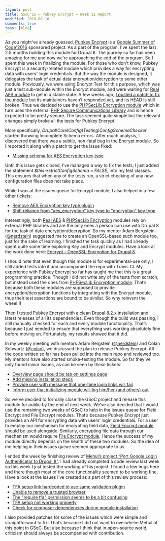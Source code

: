 ```yaml
---
layout: post
title: GSoC'16 – Pubkey Encrypt – Week 11 Report
modified: 2016-08-10
comments: true
tags: [blog]
---
```


As you might've already guessed, <a href="https://www.drupal.org/project/pubkey_encrypt/">Pubkey Encrypt</a> is a <a href="https://summerofcode.withgoogle.com/">Google Summer of Code'2016</a> sponsored project. As a part of the program, I've spent the last 2.5 months building this module for Drupal 8. The journey so far has been amazing for me and now we're approaching the end of the program. So I spent this week in finalizing the module. For those who don't know, Pubkey Encrypt is a security-related module which provides a way for encrypting data with users’ login credentials. But the way the module is designed, it delegates the task of actual data encryption/decryption to some other module. Previously, we were using Encrypt Test for this purpose, which was just a test sub-module within the Encrypt module, and were waiting for <a href="https://www.drupal.org/project/real_aes">Real AES module</a> to get in a stable state. A few weeks ago, <a href="https://www.drupal.org/node/2727845#comment-11391629">I posted a patch to fix the module</a> but its maintainers haven’t responded yet, and its HEAD is still broken. Thus we decided to use the <a href="https://www.drupal.org/project/encrypt_seclib">PHPSecLib Encryption module</a> which in turn uses the external <a href="https://github.com/phpseclib/phpseclib">PHP Secure Communications Library</a> and is hence expected to be pretty secure. The task seemed quite simple but the relevant changes simply broke all the tests for Pubkey Encrypt.

More specifically, <i>Drupal\Core\Config\Testing\ConfigSchemaChecker</i> started throwing Incomplete Schema errors. After much analysis, I discovered that there was a subtle, non-fatal bug in the Encrypt module. So I reported it along with a patch to get the issue fixed:

* <a href="https://www.drupal.org/node/2777983">Missing schema for AES Encryption key type</a>

Until this issue gets closed, I’ve managed a way to fix the tests; I just added the statement <i>$this->strictConfigSchema = FALSE;</i> into my test classes. This ensures that when any of the tests run, a strict checking of any new configuration files does not take place.

While I was at the issues queue for Encrypt module, I also helped in a few other tickets:

* <a href="https://www.drupal.org/node/2692489#comment-11481795">Remove AES Encryption key type plugin</a>
* <a href="https://www.drupal.org/node/2780323">Shift reliance from "aes_encryption" key type to "encryption" key type</a>


Interestingly, both <a href="https://www.drupal.org/project/real_aes">Real AES</a> & <a href="https://www.drupal.org/project/encrypt_seclib">PHPSecLib Encryption</a> modules rely on external PHP libraries and are the only ones a person can use with Drupal 8 for the task of data encryption/decryption. So my mentor Adam Bergstein (<a href ='https://www.drupal.org/u/nerdstein'>@nerdstein</a>) suggested me to create an OpenSSL-based such module too, just for the sake of learning. I finished the task quickly as I had already spent quite some time exploring Key and Encrypt modules. Have a look at the work done here: <a href="https://github.com/talhaparacha/encrypt_openssl">Encrypt - OpenSSL Encryption for Drupal 8</a>.

I should note that even though this module is for experimental-use only, I still added tests into it and accompanied the repo with Travis CI. My experience with Pubkey Encrypt so far has taught me that this is a great programming practice. Though I did not write any of the tests from scratch, but instead used the ones from <a href="https://www.drupal.org/project/encrypt_seclib">PHPSecLib Encryption module</a>. That’s because both these modules are supposed to provide encryption/decryption functions by integrating with the Encrypt module, thus their test assertions are bound to be similar. So why reinvent the wheel!!!

Then I tested Pubkey Encrypt with a clean Drupal 8.2.x installation and latest releases of all its dependencies. Even though the build was passing, I still manually checked for each and every module functionality. That’s because I just needed to ensure that everything was working absolutely fine before moving on. Fortunately, my results showed that it did.

In my weekly meeting with mentors Adam Bergstein (<a href ='https://www.drupal.org/u/nerdstein'>@nerdstein</a>) and Colan Schwartz (<a href='https://www.drupal.org/u/colan'>@colan</a>), we discussed the plan to release Pubkey Encrypt. All the code written so far has been pulled into the main repo and reviewed too. My mentors have also started smoke-testing the module. So far they’ve only found minor issues, as can be seen by these tickets:


* <a href="https://www.drupal.org/node/2779737">Overview page should be tab on settings page</a>
* <a href="https://www.drupal.org/node/2779705">Add missing installation steps</a>
* <a href="https://www.drupal.org/node/2779751">Provide user with message that one-time login links will fail</a>
* <a href="https://www.drupal.org/node/2779759">Inform user that initializing module will log him/her (and others) out</a>

So we’ve decided to formally close the GSoC project and release this module for public by the end of next week. We’ve also decided that I would use the remaining two weeks of GSoC to help in the issues queue for Field Encrypt and File Encrypt modules. That’s because Pubkey Encrypt just provides an API for encrypting data with users’ login credentials. For a user to employ our mechanism for encrypting field data, <a href="https://www.drupal.org/project/field_encrypt">Field Encrypt module</a> should be used alongside. Similarly, encrypting file data through our mechanism would require <a href="https://github.com/d8-contrib-modules/file_encrypt">File Encrypt module</a>. Hence the success of my module directly depends on the health of these two modules. So the idea of me helping in their issues queue seemed appropriate to us.

I ended the week by finishing review of <a href="https://summerofcode.withgoogle.com/projects/#4630295898750976">Mehul’s project “Port Google Login Authenticator to Drupal 8”</a>. I had already completed a code review last week so this week I just tested the working of his project. I found a few bugs here and there though most of the core functionality seemed to be working fine. Have a look at the issues I’ve created as a part of this review process:

* <a href="https://github.com/therealssj/tfa/issues/9">TFA setup link hardcoded to use same validation plugin</a>
* <a href="https://github.com/therealssj/tfa/issues/11">Unable to remove a trusted browser</a>
* <a href="https://github.com/therealssj/tfa/issues/10">The "require tfa" permission seems to be a bit confusing</a>
* <a href="https://github.com/therealssj/tfa/issues/8">TFA setup not working properly</a>
* <a href="https://github.com/therealssj/tfa/issues/7">Check for composer dependencies during module installation</a>

I also provided patches for some of the issues which were simple and straightforward to fix. That’s because I did not want to overwhelm Mehul at this point in GSoC. But also because I think that in open-source world, criticism should always be accompanied with contribution.
